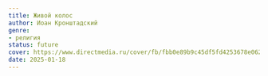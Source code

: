 ```yaml
---
title: Живой колос
author: Иоан Кронштадский
genre:
- религия
status: future
cover: https://www.directmedia.ru/cover/fb/fbb0e89b9c45df5fd4253678e062f2d26g83i7wkgd/Kronshtadtskij_ZHivoj_Kolos.jpg
date: 2025-01-18
---
```



